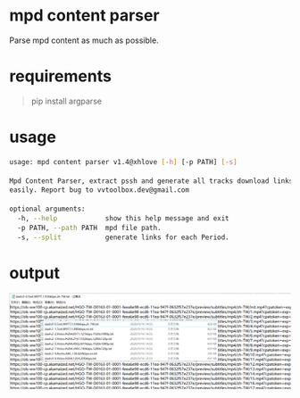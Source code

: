 # mpd content parser

Parse mpd content as much as possible.

# requirements

> pip install argparse

# usage

```bash
usage: mpd content parser v1.4@xhlove [-h] [-p PATH] [-s]

Mpd Content Parser, extract pssh and generate all tracks download links
easily. Report bug to vvtoolbox.dev@gmail.com

optional arguments:
  -h, --help            show this help message and exit
  -p PATH, --path PATH  mpd file path.
  -s, --split           generate links for each Period.
```

# output

![example](/urls_output.png)